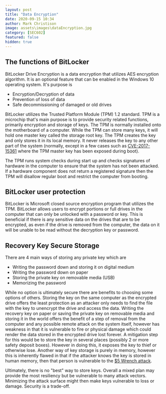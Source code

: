 ```yaml
---
layout: post
title: "Data Encryption"
date: 2020-09-15 10:34
author: Mark Christison
image: assets\images\dataEncryption.jpg
category: [SEC602]
featured: false
hidden: true
---
```


## The functions of BitLocker

BitLocker Drive Encryption is a data encryption that utilizes AES encryption algorithm. It is an optional feature that can be enabled in the Windows 10 operating system. It's purpose is

- Encryption/Decryption of data
- Prevention of loss of data
- Safe decommissioning of damaged or old drives

BitLocker utilizes the Trusted Platform Module (TPM) 1.2 standard. TPM is a microchip that's main purpose is to provide security related functions, primarily encryption and storage of keys. The TPM is normally installed onto the motherboard of a computer. While the TPM can store many keys, it will hold one master key called the storage root key. The TPM creates the key and only stores it in its local memory. It never releases the key to any other part of the system (normally, except in a few cases such as [CVE-2017-15361](https://nvd.nist.gov/vuln/detail/CVE-2017-15361) where the TPM master key has been exposed during boot).

The TPM runs system checks during start up and checks signatures of hardware in the computer to ensure that the system has not been attacked. If a hardware component does not return a registered signature then the TPM will disallow regular boot and restrict the computer from booting.

## BitLocker user protection

BitLocker is Microsoft closed source encryption program that utilizes the TPM. BitLocker allows users to encrypt portions or full drives in the computer that can only be unlocked with a password or key. This is beneficial if there is any sensitive data on the drives that are to be encrypted, as even if the drive is removed from the computer, the data on it will be unable to be read without the decryption key or password.

## Recovery Key Secure Storage

There are 4 main ways of storing any private key which are

- Writing the password down and storing it on digital medium
- Writing the password down on paper
- Storing the private key on removable media (USB)
- Memorizing the password

While no option is ultimately secure there are benefits to choosing some options of others. Storing the key on the same computer as the encrypted drive offers the least protection as an attacker only needs to find the file with the key to unencrypt the drive and access the data. Writing the recovery key on paper or saving the private key on removable media and storing it in the world offers the benefit of a step of removal from the computer and any possible remote attack on the system itself, however has weakness in that it is vulnerable to fire or physical damage which could render the data stored in the encrypted drive lost forever. A mitigation step for this would be to store the key in several places (possibly 2 or more safety deposit boxes). However in doing this, it exposes the key to thief or otherwise lose. Another way of key storage is purely in memory, however this is inherently flawed in that if the attacker knows the key is stored in human memory, then that person is vulnerable to the [\$5 Wrench attack](https://xkcd.com/538/).

Ultimately, there is no "best" way to store keys. Overall a mixed plan may provide the most resiliency but be vulnerable to many attack vectors. Minimizing the attack surface might then make keys vulnerable to loss or damage. Security is a trade-off.

